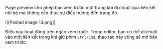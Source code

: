 Page preview cho phép bạn xem trước một trang khi di chuột qua liên kết nội bộ mà không cần thực sự điều hướng đến trang đó.

![[Pasted image 13.png]]

Điều này hoạt động trên ngăn xem trước. Trong editor, bạn có thể di chuột vào một liên kết trong khi giữ phím `Ctrl/Cmd`, thao tác này cũng sẽ mở bản xem trước.

